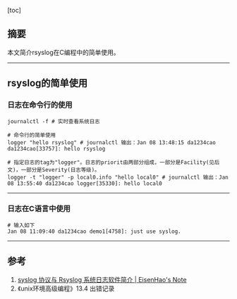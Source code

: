 
[toc]

## 摘要

本文简介rsyslog在C编程中的简单使用。

---

## rsyslog的简单使用

### 日志在命令行的使用

```shell
journalctl -f # 实时查看系统日志

# 命令行的简单使用
logger "hello rsyslog" # journalctl 输出：Jan 08 13:48:15 da1234cao da1234cao[33757]: hello rsyslog

# 指定日志的tag为"logger"。日志的priorit由两部分组成，一部分是Facility(见后文)，一部分是Severity(日志等级)。
logger -t "logger" -p local0.info "hello local0" # journalctl 输出：Jan 08 13:55:40 da1234cao logger[35330]: hello local0
```

---

### 日志在C语言中使用

```shell
# 输入如下
Jan 08 11:09:40 da1234cao demo1[4758]: just use syslog.
```

---

## 参考

1. [syslog 协议与 Rsyslog 系统日志软件简介 | EisenHao's Note](https://eisenhao.cn:8443/2021/08/07/syslogProtocolAndRsyslog/)
2. 《unix环境高级编程》13.4 出错记录